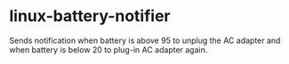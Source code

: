 # linux-battery-notifier
Sends notification when battery is above 95 to unplug the AC adapter and when battery is below 20 to plug-in AC adapter again.
